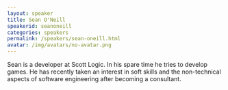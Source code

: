 ```yaml
---
layout: speaker
title: Sean O'Neill
speakerid: seanoneill
categories: speakers
permalink: /speakers/sean-oneill.html
avatar: /img/avatars/no-avatar.png
---
```


Sean is a developer at Scott Logic. In his spare time he tries to develop games. He has recently taken an interest in soft skills and the non-technical aspects of software engineering after becoming a consultant. 
